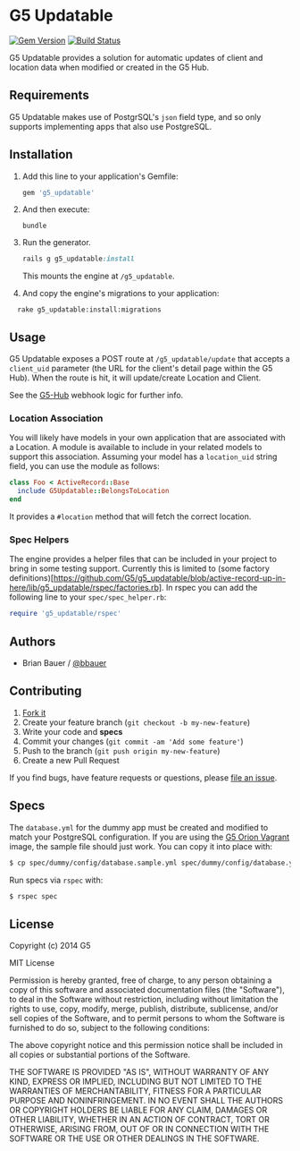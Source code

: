 # G5 Updatable

[![Gem Version](https://badge.fury.io/rb/g5_updatable.svg)](http://badge.fury.io/rb/g5_updatable)
[![Build Status](https://travis-ci.org/G5/g5_updatable.png?branch=master)](https://travis-ci.org/G5/g5_updatable)

G5 Updatable provides a solution for automatic updates of client and location
data when modified or created in the G5 Hub.

## Requirements

G5 Updatable makes use of PostgrSQL's `json` field type, and so only supports implementing apps that also use PostgreSQL.

## Installation

1. Add this line to your application's Gemfile:

   ```ruby
   gem 'g5_updatable'
   ```

2. And then execute:

   ```console
   bundle
   ```
3. Run the generator.

   ```ruby
   rails g g5_updatable:install
   ```

   This mounts the engine at `/g5_updatable`.

3. And copy the engine's migrations to your application:

  ```console
    rake g5_updatable:install:migrations
  ```

## Usage

G5 Updatable exposes a POST route at `/g5_updatable/update` that accepts a
`client_uid` parameter (the URL for the client's detail page within the G5
Hub). When the route is hit, it will update/create Location and Client.

See the [G5-Hub](https://github.com/G5/g5-hub/blob/master/lib/webhook_poster.rb) webhook logic for further info.

### Location Association

You will likely have models in your own application that are associated with a Location. A module is available to include in your related models to support this association. Assuming your model has a `location_uid` string field, you can use the module as follows:

```ruby
class Foo < ActiveRecord::Base
  include G5Updatable::BelongsToLocation
end
```

It provides a `#location` method that will fetch the correct location.

### Spec Helpers

The engine provides a helper files that can be included in your project to bring in some testing support. Currently this is limited to (some factory definitions)[https://github.com/G5/g5_updatable/blob/active-record-up-in-here/lib/g5_updatable/rspec/factories.rb]. In rspec you can add the following line to your `spec/spec_helper.rb`:

```ruby
require 'g5_updatable/rspec'
```

## Authors

* Brian Bauer / [@bbauer](https://github.com/bbauer)

## Contributing

1. [Fork it](https://github.com/G5/g5_updatable/fork)
2. Create your feature branch (`git checkout -b my-new-feature`)
3. Write your code and **specs**
4. Commit your changes (`git commit -am 'Add some feature'`)
5. Push to the branch (`git push origin my-new-feature`)
6. Create a new Pull Request

If you find bugs, have feature requests or questions, please
[file an issue](https://github.com/G5/g5_updatable/issues).

## Specs

The `database.yml` for the dummy app must be created and modified to match your
PostgreSQL configuration. If you are using the [G5 Orion
Vagrant](https://github.com/G5/g5-orion-vagrant) image, the sample file should
just work. You can copy it into place with:
```bash
$ cp spec/dummy/config/database.sample.yml spec/dummy/config/database.yml
```

Run specs via `rspec` with:

```bash
$ rspec spec
```

## License

Copyright (c) 2014 G5

MIT License

Permission is hereby granted, free of charge, to any person obtaining
a copy of this software and associated documentation files (the
"Software"), to deal in the Software without restriction, including
without limitation the rights to use, copy, modify, merge, publish,
distribute, sublicense, and/or sell copies of the Software, and to
permit persons to whom the Software is furnished to do so, subject to
the following conditions:

The above copyright notice and this permission notice shall be
included in all copies or substantial portions of the Software.

THE SOFTWARE IS PROVIDED "AS IS", WITHOUT WARRANTY OF ANY KIND,
EXPRESS OR IMPLIED, INCLUDING BUT NOT LIMITED TO THE WARRANTIES OF
MERCHANTABILITY, FITNESS FOR A PARTICULAR PURPOSE AND
NONINFRINGEMENT. IN NO EVENT SHALL THE AUTHORS OR COPYRIGHT HOLDERS BE
LIABLE FOR ANY CLAIM, DAMAGES OR OTHER LIABILITY, WHETHER IN AN ACTION
OF CONTRACT, TORT OR OTHERWISE, ARISING FROM, OUT OF OR IN CONNECTION
WITH THE SOFTWARE OR THE USE OR OTHER DEALINGS IN THE SOFTWARE.
